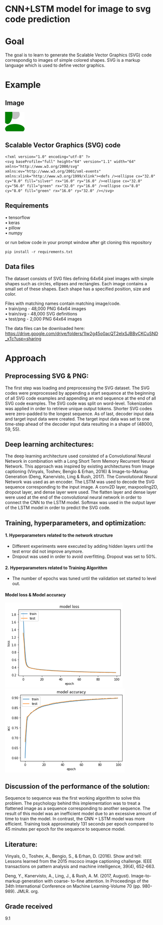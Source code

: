 # CNN+LSTM model for image to svg code prediction

# Goal 
The goal is to learn to generate the Scalable Vector Graphics (SVG) code
correspondig to images of simple colored shapes. SVG is a markup language
which is used to define vector graphics.

# Example

## Image 

![](0.png)

## Scalable Vector Graphics (SVG) code

```
<?xml version="1.0" encoding="utf-8" ?>
<svg baseProfile="full" height="64" version="1.1" width="64" xmlns="http://www.w3.org/2000/svg" xmlns:ev="http://www.w3.org/2001/xml-events" xmlns:xlink="http://www.w3.org/1999/xlink"><defs /><ellipse cx="32.0" cy="8.0" fill="silver" rx="16.0" ry="16.0" /><ellipse cx="32.0" cy="56.0" fill="green" rx="32.0" ry="16.0" /><ellipse cx="8.0" cy="8.0" fill="green" rx="16.0" ry="32.0" /></svg>
```
## Requirements

• tensorflow\
• keras\
• pillow\
• numpy

or run below code in your prompt window after git cloning this repository

```
pip install -r requirements.txt
```

## Data files

The dataset consists of SVG files defining
64x64 pixel images with simple shapes such as circles, ellipses and rectangles.
Each image contains a small set of these shapes. Each shape has a specified
position, size and color.

Files with matching names contain matching image/code.\
• train/png - 48,000 PNG 64x64 images\
• train/svg - 48,000 SVG definitions\
• test/png - 2,000 PNG 64x64 images

The data files can be downloaded here:
https://drive.google.com/drive/folders/1Iw2g45o0acQT2elxSJBBvCKCuSND_xTc?usp=sharing

# Approach

## Preprocessing SVG & PNG:
The first step was loading and preprocessing the SVG dataset. The SVG codes were preprocessed by
appending a start sequence at the beginning of all SVG code examples and appending an end sequence
at the end of all SVG code examples. The SVG code was split on word-level. Tokenization was applied in
order to retrieve unique output tokens. Shorter SVG codes were zero-padded to the longest sequence.
As of last, decoder input data and target input data were created. The target input data was set to one
time-step ahead of the decoder input data resulting in a shape of (48000, 59, 55).

## Deep learning architectures:
The deep learning architecture used consisted of a Convolutional Neural Network in combination with a
Long Short Term Memory Recurrent Neural Network. This approach was inspired by existing
architectures from Image captioning (Vinyals, Toshev, Bengio & Erhan, 2016) & Image-to-Markup
Generation (Deng, Kanervisto, Ling & Rush, 2017). The Convolutional Neural Network was used as an
encoder. The LSTM was used to decode the SVG sequence corresponding to the input image. A conv2D
layer, maxpooling2D, dropout layer, and dense layer were used. The flatten layer and dense layer were
used at the end of the convolutional neural network in order to connect the CNN to the LSTM model.
Softmax was used in the output layer of the LSTM model in order to predict the SVG code.

## Training, hyperparameters, and optimization:

#### 1. Hyperparameters related to the network structure
- Different experiments were executed by adding hidden layers until the test error did not
improve anymore.
- Dropout was used in order to avoid overfitting. Dropout was set to 50%.
#### 2. Hyperparameters related to Training Algorithm
- The number of epochs was tuned until the validation set started to level out.

#### Model loss & Model accuracy

![](model-loss.png) ![](model-accuracy.png)

## Discussion of the performance of the solution:
Sequence to sequence was the first working algorithm to solve this problem.
The psychology behind this implementation was to treat a flattened image as a sequence corresponding
to another sequence. The result of this model was an inefficient model due to an excessive amount of
time to train the model. In contrast, the CNN + LSTM model was more efficient. Training took
approximately 131 seconds per epoch compared to 45 minutes per epoch for the sequence to sequence
model.

## Literature:

Vinyals, O., Toshev, A., Bengio, S., & Erhan, D. (2016). Show and tell: Lessons learned from the 2015
mscoco image captioning challenge. IEEE transactions on pattern analysis and machine intelligence,
39(4), 652-663.

Deng, Y., Kanervisto, A., Ling, J., & Rush, A. M. (2017, August). Image-to-markup generation with coarse-
to-fine attention. In Proceedings of the 34th International Conference on Machine Learning-Volume 70
(pp. 980-989). JMLR. org.

## Grade received
9.1
